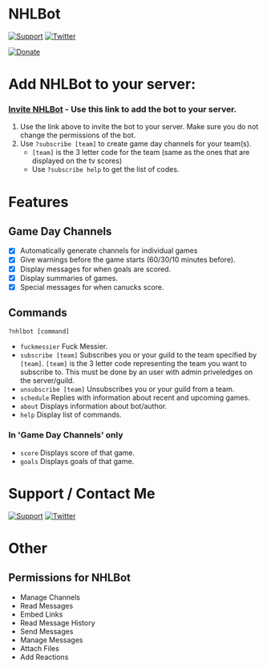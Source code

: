 # NHLBot
[![Support](https://img.shields.io/badge/Discord-NHLBot_Support-7289DA.svg?style=flat-square&logo=discord)](https://discord.gg/VVHe6d3) [![Twitter](https://img.shields.io/badge/Twitter-Hazeluff-00ACED.svg?style=flat-square&logo=twitter)](https://twitter.com/hazeluff)

[![Donate](https://img.shields.io/badge/Donate-Paypal-%238d87a7.svg?style=flat-square&logo=paypal)](https://paypal.me/hazeluff)

# Add NHLBot to your server:

### [Invite NHLBot](https://discordapp.com/oauth2/authorize?client_id=257345858515894272&scope=bot&permissions=126032) - Use this link to add the bot to your server.

1. Use the link above to invite the bot to your server. Make sure you do not change the permissions of the bot.
2. Use `?subscribe [team]` to create game day channels for your team(s). 
   - `[team]` is the 3 letter code for the team (same as the ones that are displayed on the tv scores)
   - Use `?subscribe help` to get the list of codes.

# Features
## Game Day Channels
- [x] Automatically generate channels for individual games
- [x] Give warnings before the game starts (60/30/10 minutes before).
- [x] Display messages for when goals are scored.
- [x] Display summaries of games.
- [x] Special messages for when canucks score.

## Commands
`?nhlbot [command]`
- `fuckmessier` Fuck Messier.
- `subscribe [team]` Subscribes you or your guild to the team specified by `[team]`. `[team]` is the 3 letter code representing the team you want to subscribe to. This must be done by an user with admin priveledges on the server/guild. 
- `unsubscribe [team]` Unsubscribes you or your guild from a team.
- `schedule` Replies with information about recent and upcoming games.
- `about` Displays information about bot/author.
- `help` Display list of commands.

### In 'Game Day Channels' only
- `score` Displays score of that game.
- `goals` Displays goals of that game.

# Support / Contact Me
[![Support](https://img.shields.io/badge/Discord-NHLBot_Support-7289DA.svg?style=flat-square)](https://discord.gg/VVHe6d3) [![Twitter](https://img.shields.io/badge/Twitter-Hazeluff-00ACED.svg?style=flat-square&logo=twitter)](https://twitter.com/hazeluff)

# Other

## Permissions for NHLBot

- Manage Channels
- Read Messages
- Embed Links
- Read Message History
- Send Messages
- Manage Messages
- Attach Files
- Add Reactions
